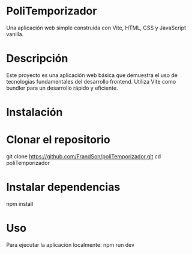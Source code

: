 # PoliTemporizador
Una aplicación web simple construida con Vite, HTML, CSS y JavaScript vanilla.

# Descripción
Este proyecto es una aplicación web básica que demuestra el uso de tecnologías fundamentales del desarrollo frontend. Utiliza Vite como bundler para un desarrollo rápido y eficiente.

# Instalación
# Clonar el repositorio
git clone https://github.com/FrandSon/poliTemporizador.git
cd poliTemporizador

# Instalar dependencias
npm install

# Uso
Para ejecutar la aplicación localmente:
npm run dev

